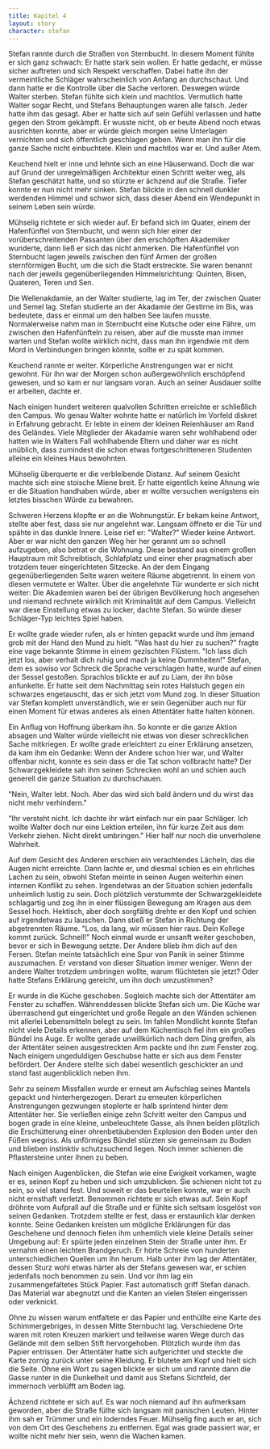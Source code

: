 ```yaml
---
title: Kapitel 4
layout: story
character: stefan
---
```

Stefan rannte durch die Straßen von Sternbucht. In diesem Moment fühlte er sich ganz schwach: Er hatte stark sein wollen. Er hatte gedacht, er müsse sicher auftreten und sich Respekt verschaffen. Dabei hatte ihn der vermeintliche Schläger wahrscheinlich von Anfang an durchschaut. Und dann hatte er die Kontrolle über die Sache verloren. Deswegen würde Walter sterben. Stefan fühlte sich klein und machtlos. Vermutlich hatte Walter sogar Recht, und Stefans Behauptungen waren alle falsch. Jeder hatte ihm das gesagt. Aber er hatte sich auf sein Gefühl verlassen und hatte gegen den Strom gekämpft. Er wusste nicht, ob er heute Abend noch etwas ausrichten konnte, aber er würde gleich morgen seine Unterlagen vernichten und sich öffentlich geschlagen geben. Wenn man ihn für die ganze Sache nicht einbuchtete. Klein und machtlos war er. Und außer Atem.

Keuchend hielt er inne und lehnte sich an eine Häuserwand. Doch die war auf Grund der unregelmäßigen Architektur einen Schritt weiter weg, als Stefan geschätzt hatte, und so stürzte er ächzend auf die Straße. Tiefer konnte er nun nicht mehr sinken. Stefan blickte in den schnell dunkler werdenden Himmel und schwor sich, dass dieser Abend ein Wendepunkt in seinem Leben sein würde.

Mühselig richtete er sich wieder auf. Er befand sich im Quater, einem der Hafenfünftel von Sternbucht, und wenn sich hier einer der vorüberschreitenden Passanten über den erschöpften Akademiker wunderte, dann ließ er sich das nicht anmerken. Die Hafenfünftel von Sternbucht lagen jeweils zwischen den fünf Armen der großen sternförmigen Bucht, um die sich die Stadt erstreckte. Sie waren benannt nach der jeweils gegenüberliegenden Himmelsrichtung: Quinten, Bisen, Quateren, Teren und Sen.

Die Wellenakdamie, an der Walter studierte, lag im Ter, der zwischen Quater und Semel lag. Stefan studierte an der Akadamie der Gestirne im Bis, was bedeutete, dass er einmal um den halben See laufen musste. Normalerweise nahm man in Sternbucht eine Kutsche oder eine Fähre, um zwischen den Hafenfünfteln zu reisen, aber auf die musste man immer warten und Stefan wollte wirklich nicht, dass man ihn irgendwie mit dem Mord in Verbindungen bringen könnte, sollte er zu spät kommen.

Keuchend rannte er weiter. Körperliche Anstrengungen war er nicht gewohnt. Für ihn war der Morgen schon außergewöhnlich erschöpfend gewesen, und so kam er nur langsam voran. Auch an seiner Ausdauer sollte er arbeiten, dachte er.

Nach einigen hundert weiteren qualvollen Schritten erreichte er schließlich den Campus. Wo genau Walter wohnte hatte er natürlich im Vorfeld diskret in Erfahrung gebracht. Er lebte in einem der kleinen Reienhäuser am Rand des Geländes. Viele Mitglieder der Akadamie waren sehr wohlhabend oder hatten wie in Walters Fall wohlhabende Eltern und daher war es nicht unüblich, dass zumindest die schon etwas fortgeschritteneren Studenten alleine ein kleines Haus bewohnten.

Mühselig überquerte er die verbleibende Distanz. Auf seinem Gesicht machte sich eine stoische Miene breit. Er hatte eigentlich keine Ahnung wie er die Situation handhaben würde, aber er wollte versuchen wenigstens ein letztes bisschen Würde zu bewahren.

Schweren Herzens klopfte er an die Wohnungstür. Er bekam keine Antwort, stellte aber fest, dass sie nur angelehnt war. Langsam öffnete er die Tür und spähte in das dunkle Innere. Leise rief er: "Walter?" Wieder keine Antwort. Aber er war nicht den ganzen Weg her her gerannt um so schnell aufzugeben, also betrat er die Wohnung. Diese bestand aus einem großen Hauptraum mit Schreibtisch, Schlafplatz und einer eher pragmatisch aber trotzdem teuer eingerichteten Sitzecke. An der dem Eingang gegenüberliegenden Seite waren weitere Räume abgetrennt. In einem von diesen vermutete er Walter. Über die angelehnte Tür wunderte er sich nicht weiter: Die Akademien waren bei der übrigen Bevölkerung hoch angesehen und niemand rechnete wirklich mit Kriminalität auf dem Campus. Vielleicht war diese Einstellung etwas zu locker, dachte Stefan. So würde dieser Schläger-Typ leichtes Spiel haben.

Er wollte grade wieder rufen, als er hinten gepackt wurde und ihm jemand grob mit der Hand den Mund zu hielt. "Was hast du hier zu suchen?" fragte eine vage bekannte Stimme in einem gezischten Flüstern. "Ich lass dich jetzt los, aber verhalt dich ruhig und mach ja keine Dummheiten!" Stefan, dem es sowiso vor Schreck die Sprache verschlagen hatte, wurde auf einen der Sessel gestoßen. Sprachlos blickte er auf zu Liam, der ihn böse anfunkelte. Er hatte seit dem Nachmittag sein rotes Halstuch gegen ein schwarzes engetauscht, das er sich jetzt vom Mund zog. In dieser Situation var Stefan komplett unverständlich, wie er sein Gegenüber auch nur für einen Moment für etwas anderes als einen Attentäter hatte halten können.

Ein Anflug von Hoffnung überkam ihn. So konnte er die ganze Aktion absagen und Walter würde vielleicht nie etwas von dieser schrecklichen Sache mitkriegen. Er wollte grade erleichtert zu einer Erklärung ansetzen, da kam ihm ein Gedanke: Wenn der Andere schon hier war, und Walter offenbar nicht, konnte es sein dass er die Tat schon vollbracht hatte? Der Schwarzgekleidete sah ihm seinen Schrecken wohl an und schien auch generell die ganze Situation zu durchschauen.

"Nein, Walter lebt. Noch. Aber das wird sich bald ändern und du wirst das nicht mehr verhindern."

"Ihr versteht nicht. Ich dachte ihr wärt einfach nur ein paar Schläger. Ich wollte Walter doch nur eine Lektion erteilen, ihn für kurze Zeit aus dem Verkehr ziehen. Nicht direkt umbringen." Hier half nur noch die unverholene Wahrheit.

Auf dem Gesicht des Anderen erschien ein verachtendes Lächeln, das die Augen nicht erreichte. Dann lachte er, und diesmal schien es ein ehrliches Lachen zu sein, obwohl Stefan meinte in seinen Augen weiterhin einen internen Konflikt zu sehen. Irgendetwas an der Situation schien jedenfalls unheimlich lustig zu sein. Doch plötzlich verstummte der Schwarzgekleidete schlagartig und zog ihn in einer flüssigen Bewegung am Kragen aus dem Sessel hoch. Hektisch, aber doch sorgfältig drehte er den Kopf und schien auf irgendetwas zu lauschen. Dann stieß er Stefan in Richtung der abgetrennten Räume. "Los, da lang, wir müssen hier raus. Dein Kollege kommt zurück. Schnell!" Noch einmal wurde er unsanft weiter geschoben, bevor er sich in Bewegung setzte. Der Andere blieb ihm dich auf den Fersen. Stefan meinte tatsächlich eine Spur von Panik in seiner Stimme auszumachen. Er verstand von dieser Situation immer weniger. Wenn der andere Walter trotzdem umbringen wollte, warum flüchteten sie jetzt? Oder hatte Stefans Erklärung gereicht, um ihn doch umzustimmen?

Er wurde in die Küche geschoben. Sogleich machte sich der Attentäter am Fenster zu schaffen. Währenddessen blickte Stefan sich um. Die Küche war überraschend gut eingerichtet und große Regale an den Wänden schienen mit allerlei Lebensmitteln belegt zu sein. Im fahlen Mondlicht konnte Stefan nicht viele Details erkennen, aber auf dem Küchentisch fiel ihm ein großes Bündel ins Auge. Er wollte gerade unwillkürlich nach dem Ding greifen, als der Attentäter seinen ausgestreckten Arm packte und ihn zum Fenster zog. Nach einigem ungeduldigen Geschubse hatte er sich aus dem Fenster befördert. Der Andere stellte sich dabei wesentlich geschickter an und stand fast augenblicklich neben ihm.

Sehr zu seinem Missfallen wurde er erneut am Aufschlag seines Mantels gepackt und hinterhergezogen. Derart zu erneuten körperlichen Anstrengungen gezwungen stoplerte er halb sprintend hinter dem Attentäter her. Sie verließen einige zehn Schritt weiter den Campus und bogen grade in eine kleine, unbeleuchtete Gasse, als ihnen beiden plötzlich die Erschütterung einer ohrenbetäubenden Explosion den Boden unter den Füßen wegriss. Als unförmiges Bündel stürzten sie gemeinsam zu Boden und blieben instinktiv schutzsuchend liegen. Noch immer schienen die Pflastersteine unter ihnen zu beben.

Nach einigen Augenblicken, die Stefan wie eine Ewigkeit vorkamen, wagte er es, seinen Kopf zu heben und sich umzublicken. Sie schienen nicht tot zu sein, so viel stand fest. Und soweit er das beurteilen konnte, war er auch nicht ernsthaft verletzt. Benommen richtete er sich etwas auf. Sein Kopf dröhnte vom Aufprall auf die Straße und er fühlte sich seltsam losgelöst von seinen Gedanken. Trotzdem stellte er fest, dass er erstaunlich klar denken konnte. Seine Gedanken kreisten um mögliche Erklärungen für das Geschehene und dennoch fielen ihm unhemlich viele kleine Details seiner Umgebung auf: Er spürte jeden einzelnen Stein der Straße unter ihm. Er vernahm einen leichten Brandgeruch. Er hörte Schreie von hunderten unterschiedlichen Quellen um ihn herum. Halb unter ihm lag der Attentäter, dessen Sturz wohl etwas härter als der Stefans gewesen war, er schien jedenfalls noch benommen zu sein. Und vor ihm lag ein zusammengefaltetes Stück Papier. Fast automatisch griff Stefan danach. Das Material war abegnutzt und die Kanten an vielen Stelen eingerissen oder verknickt.

Ohne zu wissen warum entfaltete er das Papier und enthüllte eine Karte des Schimmergebriges, in dessen Mitte Sternbucht lag. Verschiedene Orte waren mit roten Kreuzen markiert und teilweise waren Wege durch das Gelände mit dem selben Stift hervorgehoben. Plötzlich wurde ihm das Papier entrissen. Der Attentäter hatte sich aufgerichtet und steckte die Karte zornig zurück unter seine Kleidung. Er blutete am Kopf und hielt sich die Seite. Ohne ein Wort zu sagen blickte er sich um und rannte dann die Gasse runter in die Dunkelheit und damit aus Stefans Sichtfeld, der immernoch verblüfft am Boden lag.

Ächzend richtete er sich auf. Es war noch niemand auf ihn aufmerksam geworden, aber die Straße füllte sich langsam mit panischen Leuten. Hinter ihm sah er Trümmer und ein loderndes Feuer. Mühselig fing auch er an, sich von dem Ort des Geschehens zu entfernen. Egal was grade passiert war, er wollte nicht mehr hier sein, wenn die Wachen kamen.

